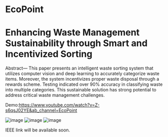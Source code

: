 # EcoPoint
# Enhancing Waste Management Sustainability through Smart and Incentivized Sorting
 
Abstract— This paper presents an intelligent waste sorting system that utilizes computer vision and deep learning to accurately categorize waste items. Moreover, the system incentivizes proper waste disposal through a rewards scheme. Testing indicated over 90% accuracy in classifying waste into multiple categories. This sustainable solution has strong potential to address critical waste management challenges.

Demo:https://www.youtube.com/watch?v=Z-s6qsJ02YE&ab_channel=EcoPoint

![image](https://github.com/ahmedinB/EcoPoint/assets/62029069/82cca546-2b32-4f9c-9181-090c25052e97)
![image](https://github.com/ahmedinB/EcoPoint/assets/62029069/7465dc19-7176-47d5-ac27-f50929763906)
![image](https://github.com/ahmedinB/EcoPoint/assets/62029069/5989ea03-7a7f-4c9a-ae21-b3e39f3b992e)


IEEE link will be available soon.
